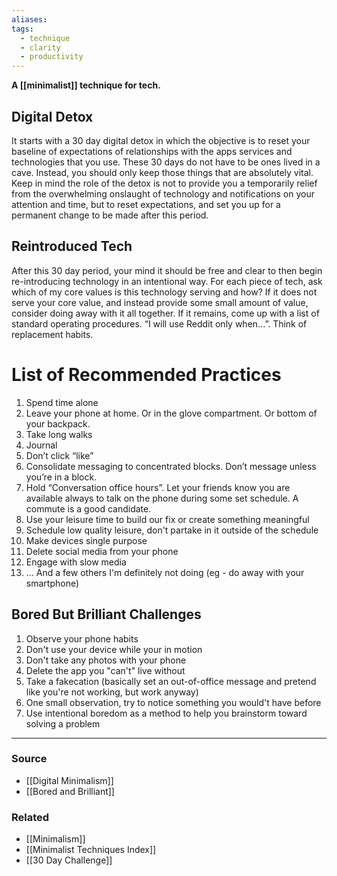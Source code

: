 ```yaml
---
aliases: 
tags:
  - technique
  - clarity
  - productivity
---
```

**A [[minimalist]] technique for tech.**

## Digital Detox

It starts with a 30 day digital detox in which the objective is to reset your baseline of expectations of relationships with the apps services and technologies that you use.   These 30 days do not have to be ones lived in a cave. Instead, you should only keep those things that are absolutely vital.  Keep in mind the role of the detox is not to provide you a temporarily relief from the overwhelming onslaught of technology and notifications on your attention and time, but to reset expectations, and set you up for a permanent change to be made after this period. 

## Reintroduced Tech

After this 30 day period, your mind it should be free and clear to then begin re-introducing technology in an intentional way. For each piece of tech, ask which of my core values is this technology serving and how? If it does not serve your core value, and instead provide some small amount of value, consider doing away with it all together. If it remains, come up with a list of standard operating procedures. “I will use Reddit only when...”. Think of replacement habits.

# List of Recommended Practices

1. Spend time alone
2. Leave your phone at home. Or in the glove compartment. Or bottom of your backpack. 
3. Take long walks
4. Journal
5. Don’t click “like”
6. Consolidate messaging to concentrated blocks. Don’t message unless you’re in a block. 
7. Hold “Conversation office hours”. Let your friends know you are available always to talk on the phone during some set schedule. A commute is a good candidate.
8. Use your leisure time to build our fix or create something meaningful
9. Schedule low quality leisure, don't partake in it outside of the schedule
10. Make devices single purpose
11. Delete social media from your phone
12. Engage with slow media
13. ... And a few others I'm definitely not doing (eg - do away with your smartphone)

## Bored But Brilliant Challenges

1. Observe your phone habits
2. Don't use your device while your in motion
3. Don't take any photos with your phone
4. Delete the app you "can't" live without
5. Take a fakecation (basically set an out-of-office message and pretend like you're not working, but work anyway)
6. One small observation, try to notice something you would't have before
7. Use intentional boredom as a method to help you brainstorm toward solving a problem

---

### Source
- [[Digital Minimalism]]
- [[Bored and Brilliant]]

### Related
- [[Minimalism]]
- [[Minimalist Techniques Index]]
- [[30 Day Challenge]]